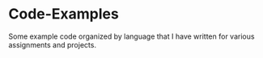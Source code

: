 # Code-Examples

Some example code organized by language that I have written for various assignments and projects.